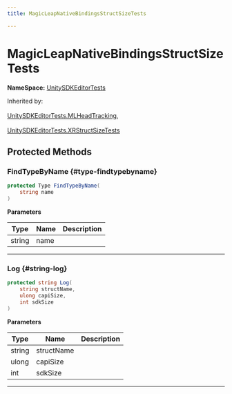 ```yaml
---
title: MagicLeapNativeBindingsStructSizeTests

---
```


# MagicLeapNativeBindingsStructSizeTests



**NameSpace:** 
[UnitySDKEditorTests](/versioned_docs/version-02-Aug-2023/unity-api/api/UnitySDKEditorTests/UnitySDKEditorTests.md) 





Inherited by: <br></br>[UnitySDKEditorTests.MLHeadTracking](/versioned_docs/version-02-Aug-2023/unity-api/api/UnitySDKEditorTests/UnitySDKEditorTests.MLHeadTracking.md), <br></br>[UnitySDKEditorTests.XRStructSizeTests](/versioned_docs/version-02-Aug-2023/unity-api/api/UnitySDKEditorTests/UnitySDKEditorTests.XRStructSizeTests.md)




## Protected Methods

### FindTypeByName {#type-findtypebyname}

```csharp
protected Type FindTypeByName(
    string name
)
```


**Parameters**

| Type | Name  | Description  | 
|--|--|--|
| string |name||






-----------

### Log {#string-log}

```csharp
protected string Log(
    string structName,
    ulong capiSize,
    int sdkSize
)
```


**Parameters**

| Type | Name  | Description  | 
|--|--|--|
| string |structName||
| ulong |capiSize||
| int |sdkSize||






-----------


